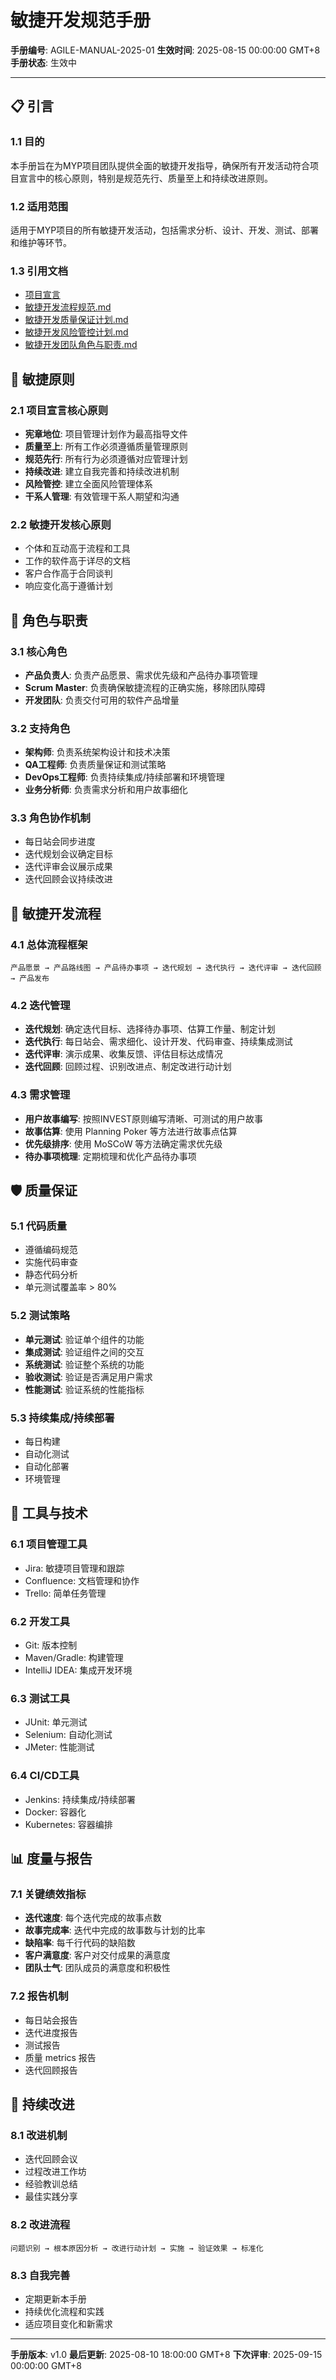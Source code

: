 # 敏捷开发规范手册

**手册编号**: AGILE-MANUAL-2025-01
**生效时间**: 2025-08-15 00:00:00 GMT+8
**手册状态**: 生效中

---

## 📋 引言

### 1.1 目的
本手册旨在为MYP项目团队提供全面的敏捷开发指导，确保所有开发活动符合项目宣言中的核心原则，特别是规范先行、质量至上和持续改进原则。

### 1.2 适用范围
适用于MYP项目的所有敏捷开发活动，包括需求分析、设计、开发、测试、部署和维护等环节。

### 1.3 引用文档
- [项目宣言](../docs/plans/20-项目宣言.md)
- [敏捷开发流程规范.md](敏捷开发流程规范.md)
- [敏捷开发质量保证计划.md](敏捷开发质量保证计划.md)
- [敏捷开发风险管控计划.md](敏捷开发风险管控计划.md)
- [敏捷开发团队角色与职责.md](敏捷开发团队角色与职责.md)

## 🎯 敏捷原则

### 2.1 项目宣言核心原则
- **宪章地位**: 项目管理计划作为最高指导文件
- **质量至上**: 所有工作必须遵循质量管理原则
- **规范先行**: 所有行为必须遵循对应管理计划
- **持续改进**: 建立自我完善和持续改进机制
- **风险管控**: 建立全面风险管理体系
- **干系人管理**: 有效管理干系人期望和沟通

### 2.2 敏捷开发核心原则
- 个体和互动高于流程和工具
- 工作的软件高于详尽的文档
- 客户合作高于合同谈判
- 响应变化高于遵循计划

## 👥 角色与职责

### 3.1 核心角色
- **产品负责人**: 负责产品愿景、需求优先级和产品待办事项管理
- **Scrum Master**: 负责确保敏捷流程的正确实施，移除团队障碍
- **开发团队**: 负责交付可用的软件产品增量

### 3.2 支持角色
- **架构师**: 负责系统架构设计和技术决策
- **QA工程师**: 负责质量保证和测试策略
- **DevOps工程师**: 负责持续集成/持续部署和环境管理
- **业务分析师**: 负责需求分析和用户故事细化

### 3.3 角色协作机制
- 每日站会同步进度
- 迭代规划会议确定目标
- 迭代评审会议展示成果
- 迭代回顾会议持续改进

## 🔄 敏捷开发流程

### 4.1 总体流程框架
```
产品愿景 → 产品路线图 → 产品待办事项 → 迭代规划 → 迭代执行 → 迭代评审 → 迭代回顾 → 产品发布
```

### 4.2 迭代管理
- **迭代规划**: 确定迭代目标、选择待办事项、估算工作量、制定计划
- **迭代执行**: 每日站会、需求细化、设计开发、代码审查、持续集成测试
- **迭代评审**: 演示成果、收集反馈、评估目标达成情况
- **迭代回顾**: 回顾过程、识别改进点、制定改进行动计划

### 4.3 需求管理
- **用户故事编写**: 按照INVEST原则编写清晰、可测试的用户故事
- **故事估算**: 使用 Planning Poker 等方法进行故事点估算
- **优先级排序**: 使用 MoSCoW 等方法确定需求优先级
- **待办事项梳理**: 定期梳理和优化产品待办事项

## 🛡️ 质量保证

### 5.1 代码质量
- 遵循编码规范
- 实施代码审查
- 静态代码分析
- 单元测试覆盖率 > 80%

### 5.2 测试策略
- **单元测试**: 验证单个组件的功能
- **集成测试**: 验证组件之间的交互
- **系统测试**: 验证整个系统的功能
- **验收测试**: 验证是否满足用户需求
- **性能测试**: 验证系统的性能指标

### 5.3 持续集成/持续部署
- 每日构建
- 自动化测试
- 自动化部署
- 环境管理

## 🔧 工具与技术

### 6.1 项目管理工具
- Jira: 敏捷项目管理和跟踪
- Confluence: 文档管理和协作
- Trello: 简单任务管理

### 6.2 开发工具
- Git: 版本控制
- Maven/Gradle: 构建管理
- IntelliJ IDEA: 集成开发环境

### 6.3 测试工具
- JUnit: 单元测试
- Selenium: 自动化测试
- JMeter: 性能测试

### 6.4 CI/CD工具
- Jenkins: 持续集成/持续部署
- Docker: 容器化
- Kubernetes: 容器编排

## 📊 度量与报告

### 7.1 关键绩效指标
- **迭代速度**: 每个迭代完成的故事点数
- **故事完成率**: 迭代中完成的故事数与计划的比率
- **缺陷率**: 每千行代码的缺陷数
- **客户满意度**: 客户对交付成果的满意度
- **团队士气**: 团队成员的满意度和积极性

### 7.2 报告机制
- 每日站会报告
- 迭代进度报告
- 测试报告
- 质量 metrics 报告
- 迭代回顾报告

## 🔄 持续改进

### 8.1 改进机制
- 迭代回顾会议
- 过程改进工作坊
- 经验教训总结
- 最佳实践分享

### 8.2 改进流程
```
问题识别 → 根本原因分析 → 改进行动计划 → 实施 → 验证效果 → 标准化
```

### 8.3 自我完善
- 定期更新本手册
- 持续优化流程和实践
- 适应项目变化和新需求

---

**手册版本**: v1.0
**最后更新**: 2025-08-10 18:00:00 GMT+8
**下次评审**: 2025-09-15 00:00:00 GMT+8